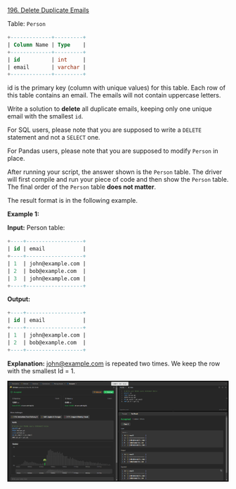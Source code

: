 [196. Delete Duplicate Emails](https://leetcode.com/problems/delete-duplicate-emails/)

Table: `Person`

```sql
+-------------+---------+
| Column Name | Type    |
+-------------+---------+
| id          | int     |
| email       | varchar |
+-------------+---------+
```

id is the primary key (column with unique values) for this table.
Each row of this table contains an email. The emails will not contain uppercase letters.

Write a solution to **delete** all duplicate emails, keeping only one unique email with the smallest `id`.

For SQL users, please note that you are supposed to write a `DELETE` statement and not a `SELECT` one.

For Pandas users, please note that you are supposed to modify `Person` in place.

After running your script, the answer shown is the `Person` table. The driver will first compile and run your piece of code and then show the `Person` table. The final order of the `Person` table **does not matter**.

The result format is in the following example.

**Example 1:**

**Input:**
Person table:

```sql
+----+------------------+
| id | email            |
+----+------------------+
| 1  | john@example.com |
| 2  | bob@example.com  |
| 3  | john@example.com |
+----+------------------+
```

**Output:**

```sql
+----+------------------+
| id | email            |
+----+------------------+
| 1  | john@example.com |
| 2  | bob@example.com  |
+----+------------------+
```

**Explanation:** john@example.com is repeated two times. We keep the row with the smallest Id = 1.

![](./ss.png)
